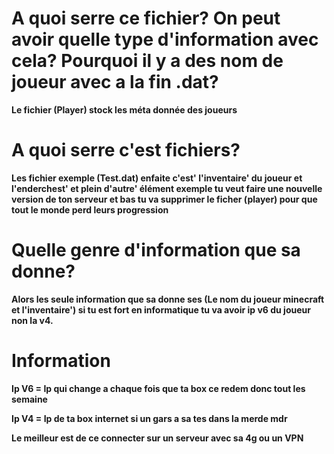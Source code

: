 # A quoi serre ce fichier? On peut avoir quelle type d'information avec cela? Pourquoi il y a des nom de joueur avec a la fin .dat?

__Le fichier (Player) stock les méta donnée des joueurs__

# A quoi serre c'est fichiers?

__Les fichier exemple (Test.dat) enfaite c'est' l'inventaire' du joueur et l'enderchest' et plein d'autre' élément exemple tu veut faire une nouvelle version de ton serveur et bas tu va supprimer le ficher (player) pour que tout le monde perd leurs progression__

# Quelle genre d'information que sa donne?

__Alors les seule information que sa donne ses (Le nom du joueur minecraft et l'inventaire') si tu est fort en informatique tu va avoir ip v6 du joueur non la v4.__

# Information

__Ip V6 = Ip qui change a chaque fois que ta box ce redem donc tout les semaine__

__Ip V4 = Ip de ta box internet si un gars a sa tes dans la merde mdr__

__Le meilleur est de ce connecter sur un serveur avec sa 4g ou un VPN__
